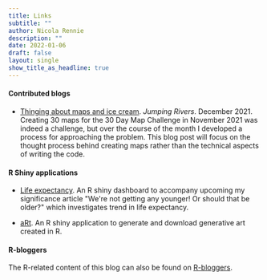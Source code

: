 ```yaml
---
title: Links
subtitle: ""
author: Nicola Rennie
description: ""
date: 2022-01-06
draft: false
layout: single
show_title_as_headline: true
---
```


#### Contributed blogs

* [Thinging about maps and ice cream](https://www.jumpingrivers.com/blog/2021-thinking-about-maps-and-ice-cream/). *Jumping Rivers*. December 2021. 
Creating 30 maps for the 30 Day Map Challenge in November 2021 was indeed a challenge, but over the course of the month I developed a process for approaching the problem. This blog post will focus on the thought process behind creating maps rather than the technical aspects of writing the code.

#### R Shiny applications

* [Life expectancy](https://nrennie35.shinyapps.io/life_expectancy_shiny_app/). 
An R shiny dashboard to accompany upcoming my significance article "We're not getting any younger! Or should that be older?" which investigates trend in life expectancy.

* [aRt](https://nrennie35.shinyapps.io/nrennie_aRt/). 
An R shiny application to generate and download generative art created in R.

#### R-bloggers

The R-related content of this blog can also be found on [R-bloggers](https://www.r-bloggers.com/).





